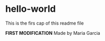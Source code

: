 # hello-world
This is the firs cap of this readme file

**FIRST MODIFICATION**
 Made by Maria Garcia